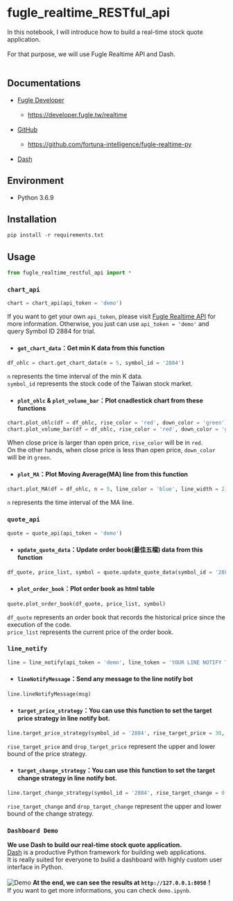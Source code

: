 # fugle_realtime_RESTful_api
In this notebook, I will introduce how to build a real-time stock quote application. <br><br>
For that purpose, we will use Fugle Realtime API and Dash. <br><br>
## Documentations
* [Fugle Developer](https://developer.fugle.tw/) <br><br>
  * https://developer.fugle.tw/realtime <br><br>
* [GitHub](https://github.com/) <br><br>
  * https://github.com/fortuna-intelligence/fugle-realtime-py <br><br>
* [Dash](https://plot.ly/dash)
## Environment
* Python 3.6.9
## Installation
```python
pip install -r requirements.txt
```
## Usage
```py
from fugle_realtime_restful_api import *
```
### `chart_api`
```py
chart = chart_api(api_token = 'demo')
```
If you want to get your own `api_token`, please visit [Fugle Realtime API](https://developer.fugle.tw/realtime) for more information.
Otherwise, you just can use `api_token = 'demo'` and query Symbol ID 2884 for trial.
* #### `get_chart_data`：Get min K data from this function
```py
df_ohlc = chart.get_chart_data(n = 5, symbol_id = '2884')
```
`n` represents the time interval of the min K data. <br>
`symbol_id` represents the stock code of the Taiwan stock market. <br>
* #### `plot_ohlc` & `plot_volume_bar`：Plot cnadlestick chart from these functions
```py
chart.plot_ohlc(df = df_ohlc, rise_color = 'red', down_color = 'green')
chart.plot_volume_bar(df = df_ohlc, rise_color = 'red', down_color = 'green')
```
When close price is larger than open price, `rise_color` will be in `red`. <br>
On the other hands, when close price is less than open price, `down_color` will be in `green`.
* #### `plot_MA`：Plot Moving Average(MA) line from this function
```py
chart.plot_MA(df = df_ohlc, n = 5, line_color = 'blue', line_width = 2)
```
`n` represents the time interval of the MA line. <br>
### `quote_api`
```py
quote = quote_api(api_token = 'demo')
```
* #### `update_quote_data`：Update order book(最佳五檔) data from this function
```py
df_quote, price_list, symbol = quote.update_quote_data(symbol_id = '2884')
```
* #### `plot_order_book`：Plot order book as html table
```py
quote.plot_order_book(df_quote, price_list, symbol)
```
`df_quote` represents an order book that records the historical price since the execution of the code. <br>
`price_list` represents the current price of the order book.
### `line_notify`
```py
line = line_notify(api_token = 'demo', line_token = 'YOUR LINE NOTIFY TOKEN')
```
* #### `lineNotifyMessage`：Send any message to the line notify bot
```py
line.lineNotifyMessage(msg)
```
* #### `target_price_strategy`：You can use this function to set the target price strategy in line notify bot.
```py
line.target_price_strategy(symbol_id = '2884', rise_target_price = 30, drop_target_price = 20)
```
`rise_target_price` and `drop_target_price` represent the upper and lower bound of the price strategy.
* #### `target_change_strategy`：You can use this function to set the target change strategy in line notify bot.
```py
line.target_change_strategy(symbol_id = '2884', rise_target_change = 0.01, drop_target_change = 0.01)
```
`rise_target_change` and `drop_target_change` represent the upper and lower bound of the change strategy.
### `Dashboard Demo`
**We use Dash to build our real-time stock quote application.** <br>
[Dash](https://dash.plot.ly/introduction) is a productive Python framework for building web applications. <br>
It is really suited for everyone to bulid a dashboard with highly custom user interface in Python. <br><br>
![Demo](https://i.imgur.com/paVdkTa.png)
**At the end, we can see the results at `http://127.0.0.1:8050`！** <br>
If you want to get more informations, you can check `demo.ipynb`.
